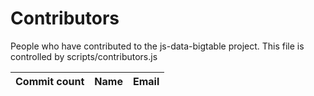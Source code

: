 # Contributors

People who have contributed to the js-data-bigtable project. This file is controlled by scripts/contributors.js

Commit count | Name | Email
---:|---|---

